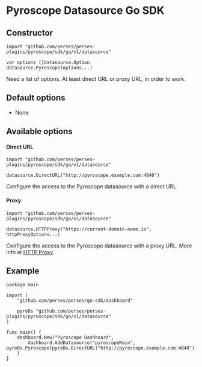 # Pyroscope Datasource Go SDK

## Constructor

```golang
import "github.com/perses/perses-plugins/pyroscope/sdk/go/v1/datasource"

var options []datasource.Option
datasource.Pyroscope(options...)
```

Need a list of options. At least direct URL or proxy URL, in order to work.

## Default options

- None

## Available options

#### Direct URL

```golang
import "github.com/perses/perses-plugins/pyroscope/sdk/go/v1/datasource"

datasource.DirectURL("http://pyroscope.example.com:4040")
```

Configure the access to the Pyroscope datasource with a direct URL.

#### Proxy

```golang
import "github.com/perses/perses-plugins/pyroscope/sdk/go/v1/datasource"

datasource.HTTPProxy("https://current-domain-name.io", httpProxyOptions...)
```

Configure the access to the Pyroscope datasource with a proxy URL. More info at [HTTP Proxy](https://perses.dev/perses/docs/dac/go/helper/http-proxy).

## Example

```golang
package main

import (
	"github.com/perses/perses/go-sdk/dashboard"
	
	pyroDs "github.com/perses/perses-plugins/pyroscope/sdk/go/v1/datasource"
)

func main() {
	dashboard.New("Pyroscope Dashboard",
		dashboard.AddDatasource("pyroscopeMain", pyroDs.Pyroscope(pyroDs.DirectURL("http://pyroscope.example.com:4040"))),
	)
}
```
